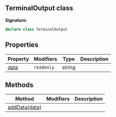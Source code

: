 
## TerminalOutput class

**Signature:**

```typescript
declare class TerminalOutput 
```

## Properties

|  Property | Modifiers | Type | Description |
|  --- | --- | --- | --- |
|  [data](./sdk.terminaloutput.data.md) | <code>readonly</code> | string |  |

## Methods

|  Method | Modifiers | Description |
|  --- | --- | --- |
|  [addData(data)](./sdk.terminaloutput.adddata.md) |  |  |

